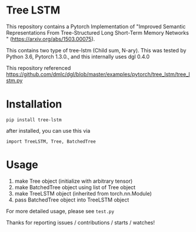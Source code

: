 # Tree LSTM
This repository contains a Pytorch Implementation of "Improved Semantic Representations From Tree-Structured Long Short-Term Memory Networks "
(https://arxiv.org/abs/1503.00075).

This contains two type of tree-lstm (Child sum, N-ary). This was tested by Python 3.6, Pytorch 1.3.0., and this internally uses dgl 0.4.0


This repository referenced https://github.com/dmlc/dgl/blob/master/examples/pytorch/tree_lstm/tree_lstm.py

Installation
===
```pip install tree-lstm```

after installed, you can use this via

```import TreeLSTM, Tree, BatchedTree```

Usage
=====
1. make Tree object (initialize with arbitrary tensor)
2. make BatchedTree object using list of Tree object
3. make TreeLSTM object (inherited from torch.nn.Module)
4. pass BatchedTree object into TreeLSTM object

For more detailed usage, please see `test.py`

Thanks for reporting issues / contributions / starts / watches!

